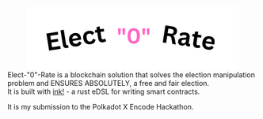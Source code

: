 <div style="text-align: center">
  <img src="https://github.com/thewoodfish/encode-hack/blob/main/public/img/electo.png">
 </div>
 <div>
  Elect-"0"-Rate is a blockchain solution that solves the election manipulation problem and ENSURES ABSOLUTELY, a free and fair election.<br>
  It is built with <a href="https://use.ink">ink!</a> - a rust eDSL for writing smart contracts.
</div>
                                                                                       
It is my submission to the Polkadot X Encode Hackathon.
